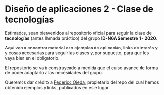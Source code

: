 # **Diseño de aplicaciones 2 - Clase de tecnologías**

Estimados, sean bienvenidos al repositorio oficial para seguir la clase de **tecnologías** (antes llamada práctico) del grupo **ID-N6A Semestre 1 - 2020**.

Aquí van a encontrar material con ejemplos de aplicación, links de interés y y cosas necesarias para seguir las clases y, por supuesto, para que les vaya bien en el obligatorio.

El repositorio se va ir construyendo a medida que el curso avance de forma de poder adaptarlo a las necesidades del grupo.

Queremos dar crédito a [Federico Ojeda](https://github.com/fedeojeda95), propietario del repo del cual hemos obtenido ejemplos y links, publicados en este lugar.
